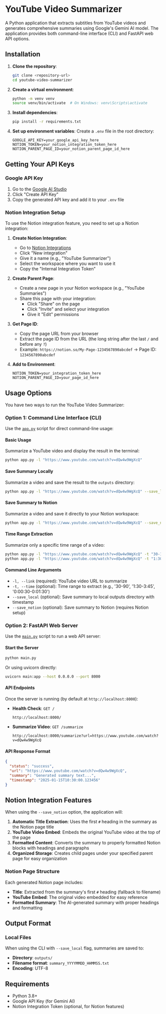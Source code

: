 # YouTube Video Summarizer

A Python application that extracts subtitles from YouTube videos and generates comprehensive summaries using Google's Gemini AI model. The application provides both command-line interface (CLI) and FastAPI web API options.

## Installation

1. **Clone the repository**:
   ```bash
   git clone <repository-url>
   cd youtube-video-summarizer
   ```

2. **Create a virtual environment**:
   ```bash
   python -m venv venv
   source venv/bin/activate  # On Windows: venv\Scripts\activate
   ```

3. **Install dependencies**:
   ```bash
   pip install -r requirements.txt
   ```

4. **Set up environment variables**:
   Create a `.env` file in the root directory:
   ```env
   GOOGLE_API_KEY=your_google_api_key_here
   NOTION_TOKEN=your_notion_integration_token_here
   NOTION_PARENT_PAGE_ID=your_notion_parent_page_id_here
   ```

## Getting Your API Keys

### Google API Key
1. Go to the [Google AI Studio](https://aistudio.google.com/)
2. Click "Create API Key"
3. Copy the generated API key and add it to your `.env` file

### Notion Integration Setup
To use the Notion integration feature, you need to set up a Notion integration:

1. **Create Notion Integration**:
   - Go to [Notion Integrations](https://www.notion.so/my-integrations)
   - Click "New integration"
   - Give it a name (e.g., "YouTube Summarizer")
   - Select the workspace where you want to use it
   - Copy the "Internal Integration Token"

2. **Create Parent Page**:
   - Create a new page in your Notion workspace (e.g., "YouTube Summaries")
   - Share this page with your integration:
     - Click "Share" on the page
     - Click "Invite" and select your integration
     - Give it "Edit" permissions

3. **Get Page ID**:
   - Copy the page URL from your browser
   - Extract the page ID from the URL (the long string after the last `/` and before any `?`)
   - Example: `https://notion.so/My-Page-1234567890abcdef` → Page ID: `1234567890abcdef`

4. **Add to Environment**:
   ```env
   NOTION_TOKEN=your_integration_token_here
   NOTION_PARENT_PAGE_ID=your_page_id_here
   ```

## Usage Options

You have two ways to run the YouTube Video Summarizer:

### Option 1: Command Line Interface (CLI)

Use the [`app.py`](app.py) script for direct command-line usage:

#### Basic Usage
Summarize a YouTube video and display the result in the terminal:
```bash
python app.py -l "https://www.youtube.com/watch?v=dQw4w9WgXcQ"
```

#### Save Summary Locally
Summarize a video and save the result to the `outputs` directory:
```bash
python app.py -l "https://www.youtube.com/watch?v=dQw4w9WgXcQ" --save_local
```

#### Save Summary to Notion
Summarize a video and save it directly to your Notion workspace:
```bash
python app.py -l "https://www.youtube.com/watch?v=dQw4w9WgXcQ" --save_notion
```

#### Time Range Extraction
Summarize only a specific time range of a video:
```bash
python app.py -l "https://www.youtube.com/watch?v=dQw4w9WgXcQ" -t "30-120" --save_local
python app.py -l "https://www.youtube.com/watch?v=dQw4w9WgXcQ" -t "1:30-3:45" --save_notion
```

#### Command Line Arguments
- `-l, --link` (required): YouTube video URL to summarize
- `-t, --time` (optional): Time range to extract (e.g., '30-90', '1:30-3:45', '0:00:30-0:01:30')
- `--save_local` (optional): Save summary to local outputs directory with timestamp
- `--save_notion` (optional): Save summary to Notion (requires Notion setup)

### Option 2: FastAPI Web Server

Use the [`main.py`](main.py) script to run a web API server:

#### Start the Server
```bash
python main.py
```

Or using uvicorn directly:
```bash
uvicorn main:app --host 0.0.0.0 --port 8000
```

#### API Endpoints

Once the server is running (by default at `http://localhost:8000`):

- **Health Check**: `GET /`
  ```
  http://localhost:8000/
  ```

- **Summarize Video**: `GET /summarize`
  ```
  http://localhost:8000/summarize?url=https://www.youtube.com/watch?v=dQw4w9WgXcQ
  ```

#### API Response Format
```json
{
  "status": "success",
  "url": "https://www.youtube.com/watch?v=dQw4w9WgXcQ",
  "summary": "Generated summary text...",
  "timestamp": "2025-01-15T10:30:00.123456"
}
```

## Notion Integration Features

When using the `--save_notion` option, the application will:

1. **Automatic Title Extraction**: Uses the first `#` heading in the summary as the Notion page title
2. **YouTube Video Embed**: Embeds the original YouTube video at the top of the page
3. **Formatted Content**: Converts the summary to properly formatted Notion blocks with headings and paragraphs
4. **Organized Storage**: Creates child pages under your specified parent page for easy organization

### Notion Page Structure
Each generated Notion page includes:
- **Title**: Extracted from the summary's first `#` heading (fallback to filename)
- **YouTube Embed**: The original video embedded for easy reference
- **Formatted Summary**: The AI-generated summary with proper headings and formatting

## Output Format

### Local Files
When using the CLI with `--save_local` flag, summaries are saved to:
- **Directory**: `outputs/`
- **Filename format**: `summary_YYYYMMDD_HHMMSS.txt`
- **Encoding**: UTF-8

## Requirements

- Python 3.8+
- Google API Key (for Gemini AI)
- Notion Integration Token (optional, for Notion features)
